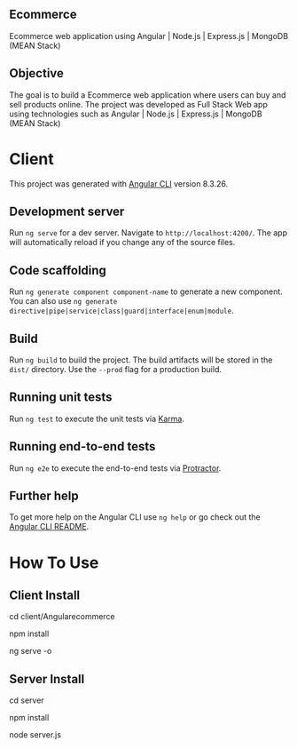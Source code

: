 ## Ecommerce
Ecommerce web application using Angular | Node.js | Express.js | MongoDB (MEAN Stack)

## Objective
The goal is to build a Ecommerce web application where users can buy and sell products online.
The project was developed as Full Stack Web app using technologies such as Angular | Node.js | Express.js | MongoDB (MEAN Stack)

# Client

This project was generated with [Angular CLI](https://github.com/angular/angular-cli) version 8.3.26.

## Development server

Run `ng serve` for a dev server. Navigate to `http://localhost:4200/`. The app will automatically reload if you change any of the source files.

## Code scaffolding

Run `ng generate component component-name` to generate a new component. You can also use `ng generate directive|pipe|service|class|guard|interface|enum|module`.

## Build

Run `ng build` to build the project. The build artifacts will be stored in the `dist/` directory. Use the `--prod` flag for a production build.

## Running unit tests

Run `ng test` to execute the unit tests via [Karma](https://karma-runner.github.io).

## Running end-to-end tests

Run `ng e2e` to execute the end-to-end tests via [Protractor](http://www.protractortest.org/).

## Further help

To get more help on the Angular CLI use `ng help` or go check out the [Angular CLI README](https://github.com/angular/angular-cli/blob/master/README.md).


# How To Use 
## Client Install

cd client/Angularecommerce

npm install

ng serve -o

## Server Install

cd server

npm install

node server.js

